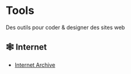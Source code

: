 # Tools
Des outils pour coder &amp; designer des sites web

## 🕸️ Internet
- [Internet Archive](https://web.archive.org/)
